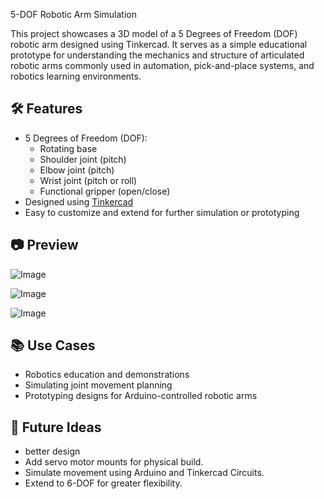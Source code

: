 5-DOF Robotic Arm Simulation

This project showcases a 3D model of a 5 Degrees of Freedom (DOF) robotic arm designed using Tinkercad. It serves as a simple educational prototype for understanding the mechanics and structure of articulated robotic arms commonly used in automation, pick-and-place systems, and robotics learning environments.

## 🛠️ Features

- 5 Degrees of Freedom (DOF):
  - Rotating base
  - Shoulder joint (pitch)
  - Elbow joint (pitch)
  - Wrist joint (pitch or roll)
  - Functional gripper (open/close)
- Designed using [Tinkercad](https://www.tinkercad.com/)
- Easy to customize and extend for further simulation or prototyping

## 📷 Preview

![Image](https://github.com/user-attachments/assets/803b1f7f-0dc1-48fe-808d-959a9e76bd50)

![Image](https://github.com/user-attachments/assets/c671591e-0e9a-45f5-a265-79c4b178b629)

![Image](https://github.com/user-attachments/assets/f06fbd24-f494-4500-83e4-542012b9696a)

## 📚 Use Cases

- Robotics education and demonstrations
- Simulating joint movement planning
- Prototyping designs for Arduino-controlled robotic arms

## 🧠 Future Ideas
- better design
- Add servo motor mounts for physical build.
- Simulate movement using Arduino and Tinkercad Circuits.
- Extend to 6-DOF for greater flexibility.


